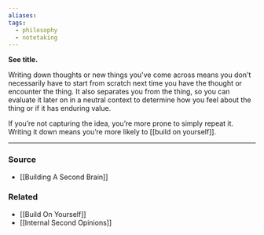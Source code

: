 ```yaml
---
aliases: 
tags:
  - philosophy
  - notetaking
---
```

**See title.**

Writing down thoughts or new things you've come across means you don't necessarily have to start from scratch next time you have the thought or encounter the thing. It also separates you from the thing, so you can evaluate it later on in a neutral context to determine how you feel about the thing or if it has enduring value.

If you’re not capturing the idea, you’re more prone to simply repeat it. Writing it down means you’re more likely to [[build on yourself]].

---

### Source
- [[Building A Second Brain]]

### Related
- [[Build On Yourself]] 
- [[Internal Second Opinions]]